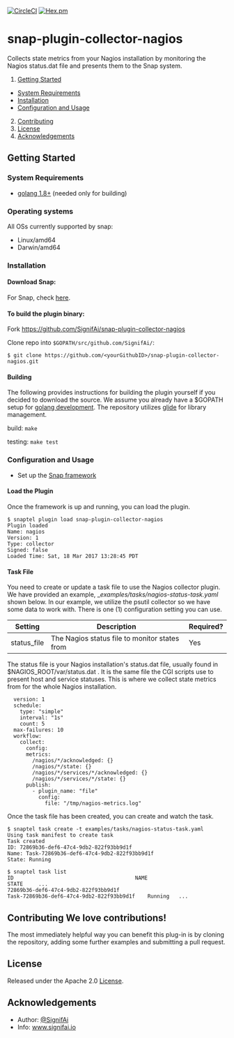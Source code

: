 [![CircleCI](https://img.shields.io/circleci/project/github/RedSparr0w/node-csgo-parser.svg)](https://circleci.com/gh/SignifAi/snap-plugin-collector-nagios)
[![Hex.pm](https://img.shields.io/hexpm/l/plug.svg)]()

# snap-plugin-collector-nagios
Collects state metrics from your Nagios installation by monitoring the Nagios status.dat file
and presents them to the Snap system.

1. [Getting Started](#getting-started)
  * [System Requirements](#system-requirements)
  * [Installation](#installation)
  * [Configuration and Usage](#configuration-and-usage)
2. [Contributing](#contributing)
3. [License](#license-and-authors)
4. [Acknowledgements](#acknowledgements)

## Getting Started
### System Requirements 
* [golang 1.8+](https://golang.org/dl/) (needed only for building)

### Operating systems
All OSs currently supported by snap:
* Linux/amd64
* Darwin/amd64

### Installation
#### Download  Snap:
For Snap, check [here](https://github.com/intelsdi-x/snap/releases).


#### To build the plugin binary:
Fork https://github.com/SignifAi/snap-plugin-collector-nagios

Clone repo into `$GOPATH/src/github.com/SignifAi/`:

```
$ git clone https://github.com/<yourGithubID>/snap-plugin-collector-nagios.git
```


#### Building
The following provides instructions for building the plugin yourself if
you decided to download the source. We assume you already have a $GOPATH
setup for [golang development](https://golang.org/doc/code.html). The
repository utilizes [glide](https://github.com/Masterminds/glide) for
library management.

build:
  ```make```

testing:
  `make test`
### Configuration and Usage
* Set up the [Snap framework](https://github.com/intelsdi-x/snap/blob/master/README.md#getting-started)

#### Load the Plugin
Once the framework is up and running, you can load the plugin.

```
$ snaptel plugin load snap-plugin-collector-nagios
Plugin loaded
Name: nagios
Version: 1
Type: collector
Signed: false
Loaded Time: Sat, 18 Mar 2017 13:28:45 PDT
```

#### Task File
You need to create or update a task file to use the Nagios collector
plugin. We have provided an example, __examples/tasks/nagios-status-task.yaml_ shown below. In
our example, we utilize the psutil collector so we have some data to
work with. There is one (1) configuration setting you can use.

Setting|Description|Required?|
|-------|-----------|---------|
|status_file|The Nagios status file to monitor states from|Yes|

The status file is your Nagios installation's status.dat file, usually found in
$NAGIOS_ROOT/var/status.dat . It is the same file the CGI scripts use to present
host and service statuses. This is where we collect state metrics from for the
whole Nagios installation. 



```
  version: 1
  schedule:
    type: "simple"
    interval: "1s"
    count: 5
  max-failures: 10
  workflow:
    collect:
      config:
      metrics:
        /nagios/*/acknowledged: {} 
        /nagios/*/state: {}
        /nagios/*/services/*/acknowledged: {}
        /nagios/*/services/*/state: {}
      publish:
        - plugin_name: "file"
          config:
            file: "/tmp/nagios-metrics.log"
```

Once the task file has been created, you can create and watch the task.

```
$ snaptel task create -t examples/tasks/nagios-status-task.yaml
Using task manifest to create task
Task created
ID: 72869b36-def6-47c4-9db2-822f93bb9d1f
Name: Task-72869b36-def6-47c4-9db2-822f93bb9d1f
State: Running

$ snaptel task list
ID                                       NAME
STATE     ...
72869b36-def6-47c4-9db2-822f93bb9d1f
Task-72869b36-def6-47c4-9db2-822f93bb9d1f    Running   ...

```



## Contributing We love contributions!

The most immediately helpful way you can benefit this plug-in is by cloning the repository, adding some further examples and submitting a pull request.

## License
Released under the Apache 2.0 [License](LICENSE).

## Acknowledgements
* Author: [@SignifAi](https://github.com/SignifAi/)
* Info: www.signifai.io
